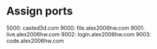 
#  Assign ports

5000:	casted3d.com
9000:	file.alex2006hw.com
9001:	live.alex2006hw.com
9002:	login.alex2006hw.com
9003:	code.alex2006hw.com
